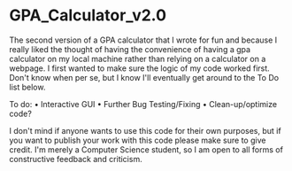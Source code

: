 # GPA_Calculator_v2.0

The second version of a GPA calculator that I wrote for fun and because I really liked the thought of having the convenience of having a gpa calculator on my local machine rather than relying on a calculator on a webpage. 
I first wanted to make sure the logic of my code worked first. Don't know when per se, but I know I'll eventually get around to the To Do list below.

To do:
• Interactive GUI
• Further Bug Testing/Fixing
• Clean-up/optimize code?

I don't mind if anyone wants to use this code for their own purposes, but if you want to publish your work with this code please make sure to give credit.
I'm merely a Computer Science student, so I am open to all forms of constructive feedback and criticism.
